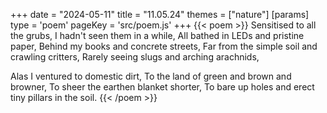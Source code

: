 +++
date = "2024-05-11"
title = "11.05.24"
themes = ["nature"]
[params]
  type = 'poem'
  pageKey = 'src/poem.js'
+++
{{< poem >}}
Sensitised to all the grubs,
I hadn't seen them in a while,
All bathed in LEDs and pristine paper,
Behind my books and concrete streets,
Far from the simple soil and crawling critters,
Rarely seeing slugs and arching arachnids,

Alas I ventured to domestic dirt,
To the land of green and brown and browner,
To sheer the earthen blanket shorter,
To bare up holes and erect tiny pillars in the soil.
{{< /poem >}}